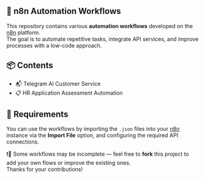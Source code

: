 ## 🤖 n8n Automation Workflows

This repository contains various **automation workflows** developed on the [n8n](https://n8n.io) platform.  
The goal is to automate repetitive tasks, integrate API services, and improve processes with a low-code approach.

## 📦 Contents
- 📬 Telegram AI Customer Service
- 📋 HR Application Assessment Automation

## 🧩 Requirements
You can use the workflows by importing the `.json` files into your [n8n](https://n8n.io) instance via the **Import File** option, and configuring the required API connections.

❗🍴 Some workflows may be incomplete — feel free to **fork** this project to add your own flows or improve the existing ones.  
Thanks for your contributions!
